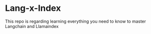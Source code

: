 # Lang-x-Index
This repo is regarding learning everything you need to know to master Langchain and Llamaindex
